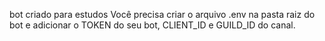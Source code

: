 bot criado para estudos
Você precisa criar o arquivo .env na pasta raiz do bot e adicionar o TOKEN do seu bot, CLIENT_ID e GUILD_ID do canal.
